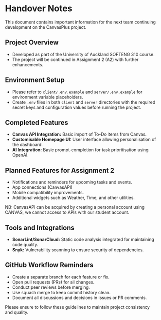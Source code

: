 # Handover Notes

This document contains important information for the next team continuing development on the CanvasPlus project.

## Project Overview

- Developed as part of the University of Auckland SOFTENG 310 course.
- The project will be continued in Assignment 2 (A2) with further enhancements.

## Environment Setup

- Please refer to `client/.env.example` and `server/.env.example` for environment variable placeholders.
- Create `.env` files in both `client` and `server` directories with the required secret keys and configuration values before running the project.

## Completed Features

- **Canvas API Integration:** Basic import of To-Do items from Canvas.
- **Customisable Homepage UI:** User interface allowing personalisation of the dashboard.
- **AI Integration:** Basic prompt-completion for task prioritisation using OpenAI.

## Planned Features for Assignment 2

- Notifications and reminders for upcoming tasks and events.
- App connections (CanvasAPI)
- Mobile compatibility improvements.
- Additional widgets such as Weather, Time, and other utilities.

NB: CanvasAPI can be acquired by creating a personal account using CANVAS, we cannot access to APIs with our student account.

## Tools and Integrations

- **SonarLint/SonarCloud:** Static code analysis integrated for maintaining code quality.
- **Snyk:** Vulnerability scanning to ensure security of dependencies.

## GitHub Workflow Reminders

- Create a separate branch for each feature or fix.
- Open pull requests (PRs) for all changes.
- Conduct peer reviews before merging.
- Use squash merge to keep commit history clean.
- Document all discussions and decisions in issues or PR comments.

Please ensure to follow these guidelines to maintain project consistency and quality.
